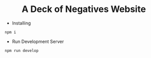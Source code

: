 <h1 align="center">
  A Deck of Negatives Website
</h1>

- Installing

```
npm i
```

- Run Development Server

```
npm run develop
```